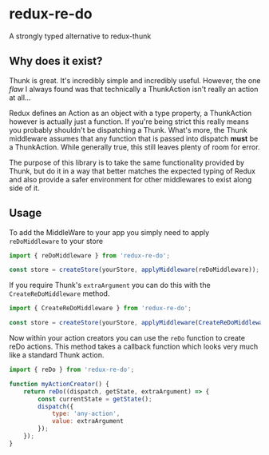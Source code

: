 # redux-re-do
A strongly typed alternative to redux-thunk

## Why does it exist?
Thunk is great. It's incredibly simple and incredibly useful. However, the one _flaw_ I always found was that technically a ThunkAction isn't really an action at all...

Redux defines an Action as an object with a type property, a ThunkAction however is actually just a function. If you're being strict this really means you probably shouldn't be dispatching a Thunk. What's more, the Thunk middleware assumes that any function that is passed into dispatch __must__ be a ThunkAction. While generally true, this still leaves plenty of room for error.

The purpose of this library is to take the same functionality provided by Thunk, but do it in a way that better matches the expected typing of Redux and also provide a safer environment for other middlewares to exist along side of it.

## Usage
To add the MiddleWare to your app you simply need to apply `reDoMiddleware` to your store

```js
import { reDoMiddleware } from 'redux-re-do';

const store = createStore(yourStore, applyMiddleware(reDoMiddleware));
```

If you require Thunk's `extraArgument` you can do this with the `CreateReDoMiddleware` method.

```js
import { CreateReDoMiddleware } from 'redux-re-do';

const store = createStore(yourStore, applyMiddleware(CreateReDoMiddleware('ExtraArgument'));
```

Now within your action creators you can use the `reDo` function to create reDo actions. This method takes a callback function which looks very much like a standard Thunk action.

```js
import { reDo } from 'redux-re-do';

function myActionCreator() {
    return reDo((dispatch, getState, extraArgument) => {
        const currentState = getState();
        dispatch({
            type: 'any-action',
            value: extraArgument
        });
    });
}
```